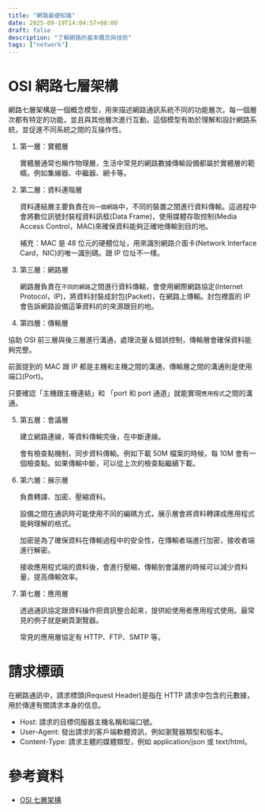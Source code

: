 ```yaml
---
title: "網路基礎知識"
date: 2025-09-19T14:04:57+08:00
draft: false
description: "了解網路的基本概念與技術"
tags: ["network"]
---
```

# OSI 網路七層架構

網路七層架構是一個概念模型，用來描述網路通訊系統不同的功能層次。每一個層次都有特定的功能，並且與其他層次進行互動。這個模型有助於理解和設計網路系統，並促進不同系統之間的互操作性。

1. 第一層：實體層

    實體層通常也稱作物理層，生活中常見的網路數據傳輸設備都屬於實體層的範疇。例如集線器、中繼器、網卡等。

2. 第二層：資料連階層

    資料連結層主要負責在`同一個網路`中，不同的裝置之間進行資料傳輸。這過程中會將數位訊號封裝程資料訊框(Data Frame)，使用媒體存取控制(Media Access Control，MAC)來確保資料能夠正確地傳輸到目的地。

    補充：MAC 是 48 位元的硬體位址，用來識別網路介面卡(Network Interface Card，NIC)的唯一識別碼。跟 IP 位址不一樣。

3. 第三層：網路層

    網路層負責在`不同的網路`之間進行資料傳輸，會使用網際網路協定(Internet Protocol，IP)，將資料封裝成封包(Packet)，在網路上傳輸。封包裡面的 IP 會告訴網路設備這筆資料的的來源跟目的地。

4. 第四層：傳輸層

  協助 OSI 前三層與後三層進行溝通，處理流量＆錯誤控制，傳輸層會確保資料能夠完整。

  前面提到的 MAC 跟 IP 都是主機和主機之間的溝通，傳輸層之間的溝通則是使用端口(Port)。

  只要確認「主機跟主機連結」和 「port 和 port 通道」就能實現`應用程式`之間的溝通。

5. 第五層：會議層

    建立網路連線，等資料傳輸完後，在中斷連線。

    會有檢查點機制，同步資料傳輸。例如下載 50M 檔案的時候，每 10M 會有一個檢查點。如果傳輸中斷，可以從上次的檢查點繼續下載。

6. 第六層：展示層

    負責轉譯、加密、壓縮資料。

    設備之間在通訊時可能使用不同的編碼方式，展示層會將資料轉譯成應用程式能夠理解的格式。

    加密是為了確保資料在傳輸過程中的安全性，在傳輸者端進行加密，接收者端進行解密。

    接收應用程式端的資料後，會進行壓縮，傳輸到會議層的時候可以減少資料量，提高傳輸效率。

7. 第七層：應用層

    透過通訊協定跟資料操作把資訊整合起來，提供給使用者應用程式使用。最常見的例子就是網頁瀏覽器。

    常見的應用層協定有 HTTP、FTP、SMTP 等。

# 請求標頭

在網路通訊中，請求標頭(Request Header)是指在 HTTP 請求中包含的元數據，用於傳達有關請求本身的信息。

- Host: 請求的目標伺服器主機名稱和端口號。
- User-Agent: 發出請求的客戶端軟體資訊，例如瀏覽器類型和版本。
- Content-Type: 請求主體的媒體類型，例如 application/json 或 text/html。

# 參考資料

- [OSI 七層架構](https://vocus.cc/article/618c7853fd8978000108c4d5)
